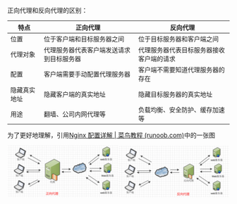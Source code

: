 正向代理和反向代理的区别：

| 特点         | 正向代理                                 | 反向代理                                 |
| ------------ | ---------------------------------------- | ---------------------------------------- |
| 位置         | 位于客户端和目标服务器之间               | 位于目标服务器和客户端之间               |
| 代理对象     | 代理服务器代表客户端发送请求到目标服务器 | 代理服务器代表目标服务器接收客户端的请求 |
| 配置         | 客户端需要手动配置代理服务器             | 客户端不需要知道代理服务器的存在         |
| 隐藏真实地址 | 隐藏客户端的真实地址                     | 隐藏目标服务器的真实地址                 |
| 用途         | 翻墙、公司内网代理等                     | 负载均衡、安全防护、缓存加速等           |

为了更好地理解，引用[Nginx 配置详解 | 菜鸟教程 (runoob.com)](https://www.runoob.com/w3cnote/nginx-setup-intro.html)中的一张图

![image-20240306220135139](images/image-20240306220135139.png)

